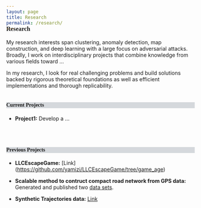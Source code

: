 ```yaml
---
layout: page
title: Research
permalink: /research/
---
```



<h3 style="font-family: 'Comic Sans MS'; margin-top: -30px;">Research</h3>

My research interests span clustering, anomaly detection, map construction, and deep learning with a large focus on adversarial attacks. Broadly, I work on interdisciplinary projects that combine knowledge from various fields toward ...

In my research, I look for real challenging problems and build solutions backed by rigorous theoretical foundations as well as efficient implementations and thorough replicability. 
<br/>
<br/>

<h4 style="font-family: 'Comic Sans MS'; background-color:rgb(213, 216, 220);">Current Projects</h4>

* **Project1:** Develop a ...

<br/>
<br/>

<h4 style="font-family: 'Comic Sans MS'; background-color:rgb(213, 216, 220);">Previous Projects</h4>

* **LLCEscapeGame:** [Link] (https://github.com/yamizi/LLCEscapeGame/tree/game_age)

* **Scalable method to contruct compact road network from GPS data:** Generated and published two [data sets](https://figshare.com/articles/software/A-scalable_method-to-construct-compact-road-networks-from-GPS-trajectories_zip/12199541).


* **Synthetic Trajectories data:** [Link](http://gilabparc.udg.edu/trajectory_data/SyntheticTrajectories.zip)
